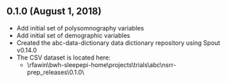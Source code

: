 ## 0.1.0 (August 1, 2018)

- Add initial set of polysomnography variables
- Add initial set of demographic variables
- Created the abc-data-dictionary data dictionary repository using Spout v0.14.0
- The CSV dataset is located here:
    - \\rfawin\bwh-sleepepi-home\projects\trials\abc\nsrr-prep\_releases\0.1.0\
